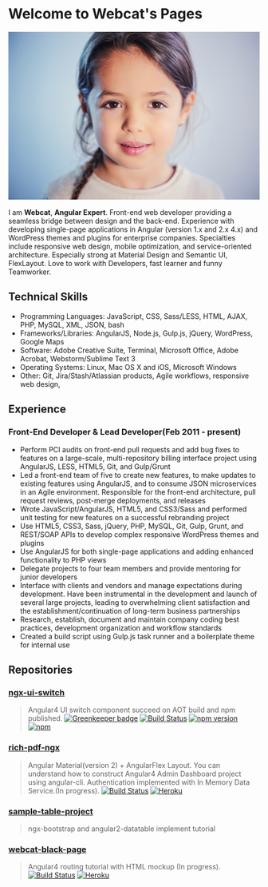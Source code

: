 # Welcome to Webcat's Pages

 ![Image](webcat_portrait.png)

I am **Webcat**, **Angular Expert**.
Front-end web developer providing a seamless bridge between design and the back-end. Experience with developing single-page applications in Angular (version 1.x and 2.x 4.x) and WordPress themes and plugins for enterprise companies. Specialties include responsive web design, mobile optimization, and service-oriented architecture.
Especially strong at Material Design and Semantic UI, FlexLayout.
Love to work with Developers, fast learner and funny Teamworker.


## Technical Skills

* Programming Languages: JavaScript, CSS, Sass/LESS, HTML, AJAX, PHP, MySQL, XML, JSON, bash
* Frameworks/Libraries: AngularJS, Node.js, Gulp.js, jQuery, WordPress, Google Maps
* Software: Adobe Creative Suite, Terminal, Microsoft Office, Adobe Acrobat, Webstorm/Sublime Text 3
* Operating Systems: Linux, Mac OS X and iOS, Microsoft Windows
* Other: Git, Jira/Stash/Atlassian products, Agile workflows, responsive web design,

## Experience

### Front-End Developer & Lead Developer(Feb 2011 - present)

* Perform PCI audits on front-end pull requests and add bug fixes to features on a large-scale, multi-repository billing interface project using AngularJS, LESS, HTML5, Git, and Gulp/Grunt
* Led a front-end team of five to create new features, to make updates to existing features using AngularJS, and to consume JSON microservices in an Agile environment. Responsible for the front-end architecture, pull request reviews, post-merge deployments, and releases
* Wrote JavaScript/AngularJS, HTML5, and CSS3/Sass and performed unit testing for new features on a successful rebranding project
* Use HTML5, CSS3, Sass, jQuery, PHP, MySQL, Git, Gulp, Grunt, and REST/SOAP APIs to develop complex responsive WordPress themes and plugins
* Use AngularJS for both single-page applications and adding enhanced functionality to PHP views
* Delegate projects to four team members and provide mentoring for junior developers
* Interface with clients and vendors and manage expectations during development. Have been instrumental in the development and launch of several large projects, leading to overwhelming client satisfaction and the establishment/continuation of long-term business partnerships
* Research, establish, document and maintain company coding best practices, development organization and workflow standards
* Created a build script using Gulp.js task runner and a boilerplate theme for internal use

## Repositories

### [ngx-ui-switch](https://github.com/webcat12345/ngx-ui-switch)
> Angular4 UI switch component succeed on AOT build and npm published.
> [![Greenkeeper badge](https://badges.greenkeeper.io/webcat12345/ngx-ui-switch.svg)](https://greenkeeper.io/) [![Build Status](https://travis-ci.org/webcat12345/ngx-ui-switch.svg?branch=master)](https://travis-ci.org/webcat12345/ngx-ui-switch) [![npm version](https://badge.fury.io/js/ngx-ui-switch.svg)](https://badge.fury.io/js/ngx-ui-switch) [![npm](https://img.shields.io/npm/dm/localeval.svg)](https://www.npmjs.com/package/ngx-ui-switch)

### [rich-pdf-ngx](https://github.com/webcat12345/rich-pdf-ngx)
> Angular Material(version 2) + AngularFlex Layout. You can understand how to construct Angular4 Admin Dashboard project using angular-cli.
> Authentication implemented with In Memory Data Service.(In progress).
> [![Build Status](https://travis-ci.org/webcat12345/rich-pdf-ngx.svg?branch=master)](https://travis-ci.org/webcat12345/rich-pdf-ngx)  [![Heroku](https://heroku-badge.herokuapp.com/?app=heroku-badge&style=flat)](https://webblack.herokuapp.com/)

### [sample-table-project](https://github.com/webcat12345/sample-table-project)
> ngx-bootstrap and angular2-datatable implement tutorial

### [webcat-black-page](https://github.com/webcat12345/webcat-black-page)
> Angular4 routing tutorial with HTML mockup (In progress).
> [![Build Status](https://travis-ci.org/webcat12345/webcat-black-page.svg?branch=master)](https://travis-ci.org/webcat12345/webcat-black-page) [![Heroku](https://heroku-badge.herokuapp.com/?app=heroku-badge&style=flat)](https://webblack.herokuapp.com/)
